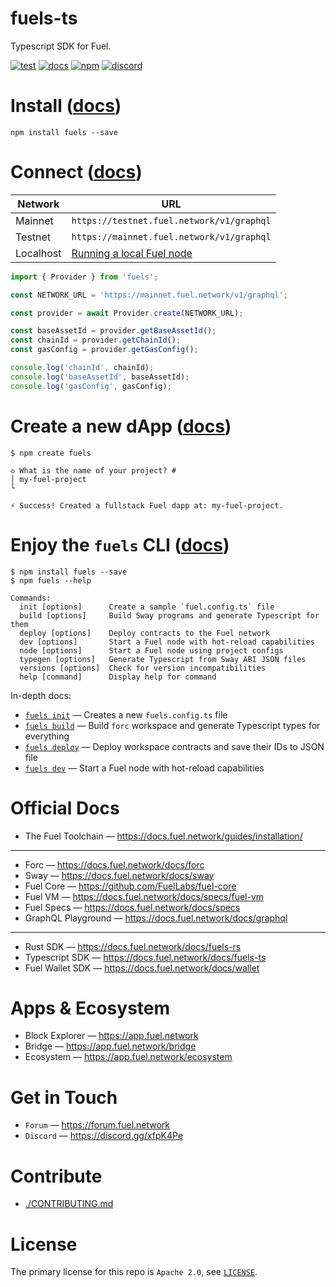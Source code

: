 # fuels-ts

Typescript SDK for Fuel.

[![test](https://github.com/FuelLabs/fuels-ts/actions/workflows/test.yaml/badge.svg)](https://github.com/FuelLabs/fuels-ts/actions/workflows/test.yaml)
[![docs](https://img.shields.io/badge/docs-fuels.ts-brightgreen.svg?style=flat)](https://docs.fuel.network/docs/fuels-ts/)
[![npm](https://img.shields.io/npm/v/fuels)](https://www.npmjs.com/package/fuels)
[![discord](https://img.shields.io/badge/chat%20on-discord-orange?&logo=discord&logoColor=ffffff&color=7389D8&labelColor=6A7EC2)](https://discord.gg/xfpK4Pe)

# Install ([docs](https://docs.fuel.network/docs/fuels-ts/getting-started/installation))

```console
npm install fuels --save
```

# Connect ([docs](https://docs.fuel.network/docs/fuels-ts/getting-started/connecting-to-the-network/))

| Network   | URL                                                                                                              |
| --------- | --------------------------------------------------------------------------------------------------------------- |
| Mainnet   | `https://testnet.fuel.network/v1/graphql`                                                                       |
| Testnet   | `https://mainnet.fuel.network/v1/graphql`                                                                       |
| Localhost | [Running a local Fuel node](https://docs.fuel.network/docs/fuels-ts/getting-started/running-a-local-fuel-node/) |

```ts
import { Provider } from 'fuels';

const NETWORK_URL = 'https://mainnet.fuel.network/v1/graphql';

const provider = await Provider.create(NETWORK_URL);

const baseAssetId = provider.getBaseAssetId();
const chainId = provider.getChainId();
const gasConfig = provider.getGasConfig();

console.log('chainId', chainId);
console.log('baseAssetId', baseAssetId);
console.log('gasConfig', gasConfig);
```

# Create a new dApp ([docs](https://docs.fuel.network/docs/fuels-ts/creating-a-fuel-dapp/))

```console
$ npm create fuels

◇ What is the name of your project? #
│ my-fuel-project
└

⚡️ Success! Created a fullstack Fuel dapp at: my-fuel-project.
```

# Enjoy the `fuels` CLI ([docs](https://docs.fuel.network/docs/fuels-ts/fuels-cli/))

```console
$ npm install fuels --save
$ npm fuels --help

Commands:
  init [options]      Create a sample `fuel.config.ts` file
  build [options]     Build Sway programs and generate Typescript for them
  deploy [options]    Deploy contracts to the Fuel network
  dev [options]       Start a Fuel node with hot-reload capabilities
  node [options]      Start a Fuel node using project configs
  typegen [options]   Generate Typescript from Sway ABI JSON files
  versions [options]  Check for version incompatibilities
  help [command]      Display help for command
```

In-depth docs:
- [`fuels init`](https://docs.fuel.network/docs/fuels-ts/fuels-cli/commands#fuels-init) — Creates a new `fuels.config.ts` file
- [`fuels build`](https://docs.fuel.network/docs/fuels-ts/fuels-cli/commands#fuels-build) — Build `forc` workspace and generate Typescript types for everything
- [`fuels deploy`](https://docs.fuel.network/docs/fuels-ts/fuels-cli/commands#fuels-deploy) — Deploy workspace contracts and save their IDs to JSON file
- [`fuels dev`](https://docs.fuel.network/docs/fuels-ts/fuels-cli/commands#fuels-dev) — Start a Fuel node with hot-reload capabilities


# Official Docs

- The Fuel Toolchain — https://docs.fuel.network/guides/installation/
---
- Forc — https://docs.fuel.network/docs/forc
- Sway — https://docs.fuel.network/docs/sway
- Fuel Core — https://github.com/FuelLabs/fuel-core
- Fuel VM — https://docs.fuel.network/docs/specs/fuel-vm
- Fuel Specs — https://docs.fuel.network/docs/specs
- GraphQL Playground — https://docs.fuel.network/docs/graphql
---
- Rust SDK — https://docs.fuel.network/docs/fuels-rs
- Typescript SDK — https://docs.fuel.network/docs/fuels-ts
- Fuel Wallet SDK — https://docs.fuel.network/docs/wallet

# Apps & Ecosystem

- Block Explorer — https://app.fuel.network
- Bridge — https://app.fuel.network/bridge
- Ecosystem — https://app.fuel.network/ecosystem

# Get in Touch

- `Forum` — https://forum.fuel.network
- `Discord` — https://discord.gg/xfpK4Pe


# Contribute

- [./CONTRIBUTING.md](https://github.com/FuelLabs/fuels-ts/blob/master/CONTRIBUTING.md)


# License

The primary license for this repo is `Apache 2.0`, see [`LICENSE`](https://github.com/FuelLabs/fuels-ts/blob/master/LICENSE).
